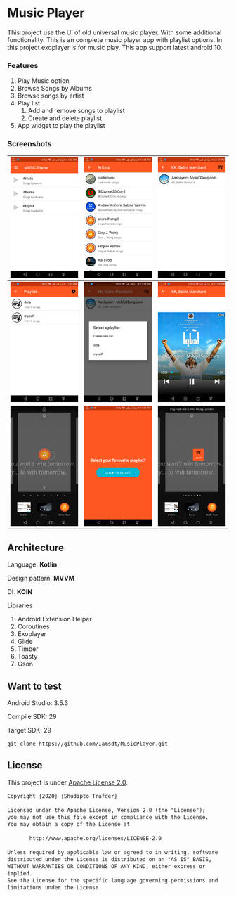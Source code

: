 # Music Player

This project use the UI of old universal music player. With some additional functionality. This is an complete music player app with playlist options. In this project exoplayer is for music play. This app support latest android 10.



### Features

1. Play Music option
2. Browse Songs by Albums
3. Browse songs by artist
4. Play list
   1. Add and remove songs to playlist
   2. Create and delete playlist
5. App widget to play the playlist



### Screenshots

|<img src='img/main.png'/>|<img src='img/main2.png'/>|<img src='img/main3.png'/>|
| ---- | ---- | ---- |
|<img src='img/sub1.png'/>|<img src='img/sub2.png'/>|<img src='img/sub3.png'/>|
|<img src='img/tail1.png'/>|<img src='img/tail2.png'/>|<img src='img/tail3.png'/>|



## Architecture

Language: **Kotlin**

Design pattern: **MVVM**

DI: **KOIN**

Libraries

1. Android Extension Helper
2. Coroutines
3. Exoplayer
4. Glide
5. Timber
6. Toasty
7. Gson



## Want to test

Android Studio: 3.5.3

Compile SDK: 29

Target SDK: 29

```
git clone https://github.com/Iamsdt/MusicPlayer.git
```



## License

This project is under [Apache License 2.0]( https://github.com/Iamsdt/MusicPlayer/blob/master/LICENSE ). 

```
Copyright {2020} {Shudipto Trafder}

Licensed under the Apache License, Version 2.0 (the "License");
you may not use this file except in compliance with the License.
You may obtain a copy of the License at

       http://www.apache.org/licenses/LICENSE-2.0

Unless required by applicable law or agreed to in writing, software
distributed under the License is distributed on an "AS IS" BASIS,
WITHOUT WARRANTIES OR CONDITIONS OF ANY KIND, either express or implied.
See the License for the specific language governing permissions and
limitations under the License.
```







